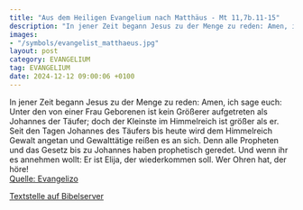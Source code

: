 ```yaml
---
title: "Aus dem Heiligen Evangelium nach Matthäus - Mt 11,7b.11-15"
description: "In jener Zeit begann Jesus zu der Menge zu reden: Amen, ich sage euch: Unter den von einer Frau Geborenen ist kein Größerer aufgetreten als Johannes der Täufer; doch der Kleinste im Himmelreich ist größer als er. Seit den Tagen Johannes des Täufers bis heute wird dem Himmelreich ...."
images:
- "/symbols/evangelist_matthaeus.jpg"
layout: post
category: EVANGELIUM
tag: EVANGELIUM
date: 2024-12-12 09:00:06 +0100
---
```

In jener Zeit begann Jesus zu der Menge zu reden:
Amen, ich sage euch: Unter den von einer Frau Geborenen ist kein Größerer aufgetreten als Johannes der Täufer; doch der Kleinste im Himmelreich ist größer als er.
Seit den Tagen Johannes des Täufers bis heute wird dem Himmelreich Gewalt angetan und Gewalttätige reißen es an sich.<!--more-->
Denn alle Propheten und das Gesetz bis zu Johannes haben prophetisch geredet.
Und wenn ihr es annehmen wollt: Er ist Elija, der wiederkommen soll.
Wer Ohren hat, der höre!<br>
[Quelle: Evangelizo](https://evangeliumtagfuertag.org/DE/gospel)

[Textstelle auf Bibelserver](https://www.bibleserver.com/EU/Matthäus11,7b.11-15)
